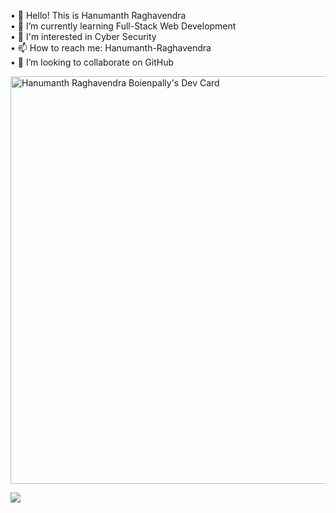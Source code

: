 • 👋 Hello! This is Hanumanth Raghavendra  
• 🌱 I’m currently learning Full-Stack Web Development  
• 🐉 I'm interested in Cyber Security  
• 📫 How to reach me: Hanumanth-Raghavendra  
• 👯 I’m looking to collaborate on GitHub

<a href="https://app.daily.dev/hackingpanda"><img src="https://api.daily.dev/devcards/v2/KHBiB6FcqsJ3LEFAUeAZE.png?type=wide&r=sor" width="652" alt="Hanumanth Raghavendra Boienpally's Dev Card"/></a>


![](https://komarev.com/ghpvc/?username=Hanumanth-Raghavendra)
<!--
**Hanumanth-Raghavendra/Hanumanth-Raghavendra** is a ✨ _special_ ✨ repository because its `README.md` (this file) appears on your GitHub profile.

Here are some ideas to get you started:

- 🔭 I’m currently working on ...
- 👯 I’m looking to collaborate on ...
- 🤔 I’m looking for help with ...
- 💬 Ask me about ...
- 📫 How to reach me: ...
- 😄 Pronouns: ...
- ⚡ Fun fact: ...
-->
